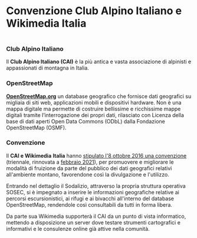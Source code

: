 # Convenzione Club Alpino Italiano e Wikimedia Italia

<figure><img src="https://lh7-us.googleusercontent.com/RUAv3Eynp-GfkISX36_QzOSuRRo7c4gtio7aGhOQgm8Xf55fgLBl6lIEOvhvTjkYZA-_11TqBP_29MZbxCqzwcnSQmy7_gb0i8Ht1DoSSnpGFM3BZ6O_bbuCAOCeJRP3ePun6hT5GoYDc4nMJ3M_fLYWmw=s2048" alt=""><figcaption></figcaption></figure>

### Club Alpino Italiano

Il **Club Alpino Italiano (CAI)** è la più antica e vasta associazione di alpinisti e appassionati di montagna in Italia.

### OpenStreetMap

[**OpenStreetMap.org**](https://www.openstreetmap.org/) un database geografico che fornisce dati geografici su migliaia di siti web, applicazioni mobili e dispositivi hardware. Non è una mappa digitale ma permette di costruire bellissime e ricchissime mappe digitali tramite l’interrogazione dei propri dati, rilasciato con Licenza della base di dati aperti Open Data Commons (ODbL) dalla Fondazione OpenStreetMap (OSMF).

### Convenzione

Il **CAI e Wikimedia** **Italia** hanno [stipulato l'8 ottobre 2016 una convenzione](http://archivio.cai.it/fileadmin/documenti/Convenzioni/2017/Convenzione\_CAI\_-\_Wikimedia\_Italia.pdf) (triennale, rinnovata a [febbraio 2021](https://wiki.wikimedia.it/wiki/Delibere/2020/Protocollo\_di\_intesa\_per\_la\_collaborazione\_tra\_CAI\_e\_Wikimedia\_Italia)), per promuovere e migliorare le modalità di fruizione da parte del pubblico dei dati geografici relativi all'ambiente montano, favorendone così la divulgazione e l'utilizzo.

Entrando nel dettaglio il Sodalizio, attraverso la propria struttura operativa SOSEC, si è impegnato a inserire le informazioni geografiche relative ai percorsi escursionistici, ai rifugi e ai bivacchi all'interno del database OpenStreetMap, rendendole così consultabili da tutti in forma libera.

Da parte sua Wikimedia supporterà il CAI da un punto di vista informatico, mettendo a disposizione un server dove testare strumenti cartografici e informativi e le consulenze online già attive nella comunità.
